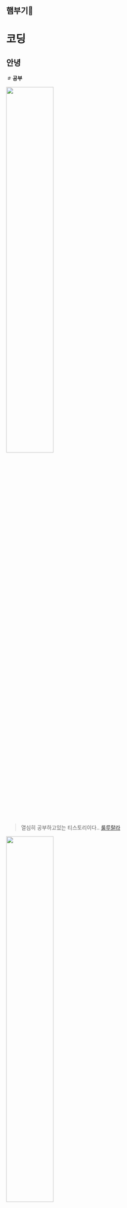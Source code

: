 ## 햄부기👙


# 코딩
## 안녕
*ㅎ*
__공부__

<img src = "https://images5.fanpop.com/image/photos/25600000/Rilakkuma-rilakkuma-25606030-1024-768.jpg" width = "50%" height = "50%" >

>열심히 공부하고있는 티스토리이다.. [룰루랄라](https://youailove0318.tistory.com/?utm_source=github&utm_medium=profile&utm_campaign=hahaho
)


<img src = "https://ibb.co/fdFRx6fZ" width = "50%" height = "50%" >
<!--
**nayouailove/nayouailove** is a ✨ _special_ ✨ repository because its `README.md` (this file) appears on your GitHub profile.

Here are some ideas to get you started:

- 🔭 I’m currently working on ...
- 🌱 I’m currently learning ...
- 👯 I’m looking to collaborate on ...
- 🤔 I’m looking for help with ...
- 💬 Ask me about ...
- 📫 How to reach me: ...
- 😄 Pronouns: ...
- ⚡ Fun fact: ...
-->
